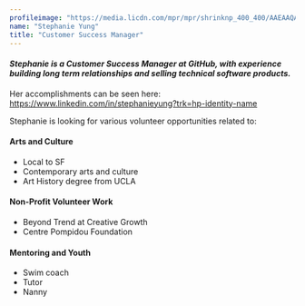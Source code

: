 ```yaml
---
profileimage: "https://media.licdn.com/mpr/mpr/shrinknp_400_400/AAEAAQAAAAAAAAkvAAAAJDRkOTQ4Zjg3LTQwNGQtNGJmMS1iNmZjLTdmZmZmZDBjYWM0NA.jpg"
name: "Stephanie Yung"
title: "Customer Success Manager"
---
```


#### *Stephanie is a Customer Success Manager at GitHub, with experience building long term relationships and selling technical software products.*

Her accomplishments can be seen here: https://www.linkedin.com/in/stephanieyung?trk=hp-identity-name

Stephanie is looking for various volunteer opportunities related to:  

#### Arts and Culture 
* Local to SF
* Contemporary arts and culture
* Art History degree from UCLA 

#### Non-Profit Volunteer Work 
* Beyond Trend at Creative Growth
* Centre Pompidou Foundation 

#### Mentoring and Youth 
* Swim coach
* Tutor 
* Nanny 
